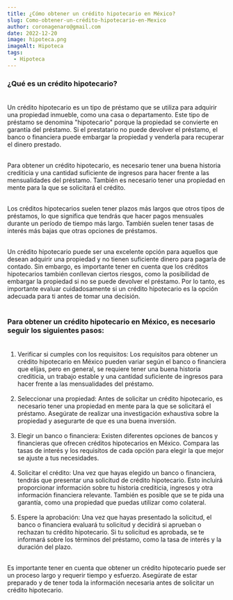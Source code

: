 ```yaml
---
title: ¿Cómo obtener un crédito hipotecario en México?
slug: Como-obtener-un-crédito-hipotecario-en-Mexico
author: coronagenaro@gmail.com
date: 2022-12-20
image: hipoteca.png
imageAlt: Hipoteca
tags:
  - Hipoteca
---
```

### **¿Qué es un crédito hipotecario?<br/><br/>**

Un crédito hipotecario es un tipo de préstamo que se utiliza para adquirir una propiedad inmueble, como una casa o departamento. Este tipo de préstamo se denomina "hipotecario" porque la propiedad se convierte en garantía del préstamo. Si el prestatario no puede devolver el préstamo, el banco o financiera puede embargar la propiedad y venderla para recuperar el dinero prestado.<br/><br/>

Para obtener un crédito hipotecario, es necesario tener una buena historia crediticia y una cantidad suficiente de ingresos para hacer frente a las mensualidades del préstamo. También es necesario tener una propiedad en mente para la que se solicitará el crédito.<br/><br/>

Los créditos hipotecarios suelen tener plazos más largos que otros tipos de préstamos, lo que significa que tendrás que hacer pagos mensuales durante un período de tiempo más largo. También suelen tener tasas de interés más bajas que otras opciones de préstamos.<br/><br/>

Un crédito hipotecario puede ser una excelente opción para aquellos que desean adquirir una propiedad y no tienen suficiente dinero para pagarla de contado. Sin embargo, es importante tener en cuenta que los créditos hipotecarios también conllevan ciertos riesgos, como la posibilidad de embargar la propiedad si no se puede devolver el préstamo. Por lo tanto, es importante evaluar cuidadosamente si un crédito hipotecario es la opción adecuada para ti antes de tomar una decisión.<br/><br/>

### **Para obtener un crédito hipotecario en México, es necesario seguir los siguientes pasos:<br/><br/>**

1. Verificar si cumples con los requisitos: Los requisitos para obtener un crédito hipotecario en México pueden variar según el banco o financiera que elijas, pero en general, se requiere tener una buena historia crediticia, un trabajo estable y una cantidad suficiente de ingresos para hacer frente a las mensualidades del préstamo.<br/><br/>
2. Seleccionar una propiedad: Antes de solicitar un crédito hipotecario, es necesario tener una propiedad en mente para la que se solicitará el préstamo. Asegúrate de realizar una investigación exhaustiva sobre la propiedad y asegurarte de que es una buena inversión.<br/><br/>
3. Elegir un banco o financiera: Existen diferentes opciones de bancos y financieras que ofrecen créditos hipotecarios en México. Compara las tasas de interés y los requisitos de cada opción para elegir la que mejor se ajuste a tus necesidades.<br/><br/>
4. Solicitar el crédito: Una vez que hayas elegido un banco o financiera, tendrás que presentar una solicitud de crédito hipotecario. Esto incluirá proporcionar información sobre tu historia crediticia, ingresos y otra información financiera relevante. También es posible que se te pida una garantía, como una propiedad que puedas utilizar como colateral.<br/><br/>
5. Espere la aprobación: Una vez que hayas presentado la solicitud, el banco o financiera evaluará tu solicitud y decidirá si aprueban o rechazan tu crédito hipotecario. Si tu solicitud es aprobada, se te informará sobre los términos del préstamo, como la tasa de interés y la duración del plazo.<br/><br/>

Es importante tener en cuenta que obtener un crédito hipotecario puede ser un proceso largo y requerir tiempo y esfuerzo. Asegúrate de estar preparado y de tener toda la información necesaria antes de solicitar un crédito hipotecario.<br/><br/>